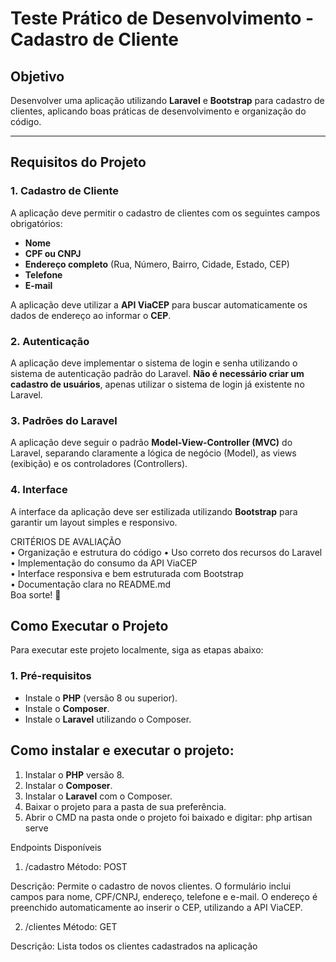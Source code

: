 # Teste Prático de Desenvolvimento - Cadastro de Cliente

## Objetivo

Desenvolver uma aplicação utilizando **Laravel** e **Bootstrap** para cadastro de clientes, aplicando boas práticas de desenvolvimento e organização do código.

---

## Requisitos do Projeto

### 1. Cadastro de Cliente

A aplicação deve permitir o cadastro de clientes com os seguintes campos obrigatórios:

- **Nome**
- **CPF ou CNPJ**
- **Endereço completo** (Rua, Número, Bairro, Cidade, Estado, CEP)
- **Telefone**
- **E-mail**

A aplicação deve utilizar a **API ViaCEP** para buscar automaticamente os dados de endereço ao informar o **CEP**.

### 2. Autenticação

A aplicação deve implementar o sistema de login e senha utilizando o sistema de autenticação padrão do Laravel. **Não é necessário criar um cadastro de usuários**, apenas utilizar o sistema de login já existente no Laravel.

### 3. Padrões do Laravel

A aplicação deve seguir o padrão **Model-View-Controller (MVC)** do Laravel, separando claramente a lógica de negócio (Model), as views (exibição) e os controladores (Controllers).

### 4. Interface

A interface da aplicação deve ser estilizada utilizando **Bootstrap** para garantir um layout simples e responsivo.

CRITÉRIOS DE AVALIAÇÃO  
• Organização e estrutura do código 
• Uso correto dos recursos do Laravel  
• Implementação do consumo da API ViaCEP  
• Interface responsiva e bem estruturada com Bootstrap  
• Documentação clara no README.md  
Boa sorte! 🚀 


## Como Executar o Projeto

Para executar este projeto localmente, siga as etapas abaixo:

### 1. Pré-requisitos

- Instale o **PHP** (versão 8 ou superior).
- Instale o **Composer**.
- Instale o **Laravel** utilizando o Composer.

## Como instalar e executar o projeto:

1. Instalar o **PHP** versão 8.
2. Instalar o **Composer**.
3. Instalar o **Laravel** com o Composer.
4. Baixar o projeto para a pasta de sua preferência.
5. Abrir o CMD na pasta onde o projeto foi baixado e digitar:
   php artisan serve

Endpoints Disponíveis
1. /cadastro
Método: POST

Descrição: Permite o cadastro de novos clientes. O formulário inclui campos para nome, CPF/CNPJ, endereço, telefone e e-mail. O endereço é preenchido automaticamente ao inserir o CEP, utilizando a API ViaCEP.

2. /clientes
Método: GET

Descrição: Lista todos os clientes cadastrados na aplicação



